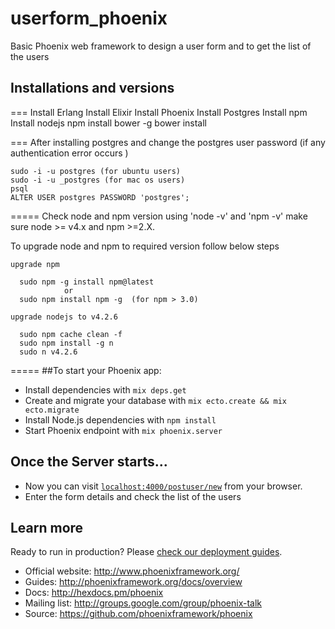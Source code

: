 # userform_phoenix
Basic Phoenix web framework to design a user form and to get the list of the users

## Installations and versions
===
	Install Erlang
	Install Elixir
	Install Phoenix
	Install Postgres
	Install npm
	Install nodejs
  npm install bower -g bower install

===
After installing postgres and change the postgres user password (if any authentication error occurs )

    sudo -i -u postgres (for ubuntu users)
    sudo -i -u _postgres (for mac os users)
    psql 
    ALTER USER postgres PASSWORD 'postgres';  
    
=====
Check node and npm version using 'node -v' and 'npm -v' make sure node >= v4.x and npm >=2.X.

To upgrade node and npm to required version follow below steps

    upgrade npm
    
      sudo npm -g install npm@latest
                or
      sudo npm install npm -g  (for npm > 3.0)
    
    upgrade nodejs to v4.2.6
    
      sudo npm cache clean -f
      sudo npm install -g n
      sudo n v4.2.6
=====
##To start your Phoenix app:

  * Install dependencies with `mix deps.get`
  * Create and migrate your database with `mix ecto.create && mix ecto.migrate`
  * Install Node.js dependencies with `npm install`
  * Start Phoenix endpoint with `mix phoenix.server`

## Once the Server starts...

  *	Now you can visit [`localhost:4000/postuser/new`](http://localhost:4000/postuser/new) from your browser.
  * Enter the form details and check the list of the users


## Learn more

Ready to run in production? Please [check our deployment guides](http://www.phoenixframework.org/docs/deployment).
  * Official website: http://www.phoenixframework.org/
  * Guides: http://phoenixframework.org/docs/overview
  * Docs: http://hexdocs.pm/phoenix
  * Mailing list: http://groups.google.com/group/phoenix-talk
  * Source: https://github.com/phoenixframework/phoenix



